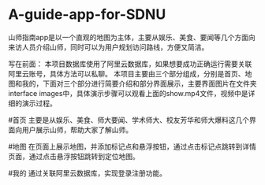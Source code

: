 # A-guide-app-for-SDNU
山师指南app是以一个直观的地图为主体，主要从娱乐、美食、要闻等几个方面向来访人员介绍山师，同时可以为用户规划访问路线，方便又简洁。

写在前面：
本项目数据库使用了阿里云数据库，如果想要成功正确运行需要关联阿里云账号，具体方法可以私聊。
本项目主要由三个部分组成，分别是首页、地图和我的，下面对三个部分进行简要介绍和部分界面展示，主要界面图片在文件夹interface images中，具体演示步骤可以观看上面的show.mp4文件，视频中是详细的演示过程。

#首页
主要是从娱乐、美食、师大要闻、学术师大、校友芳华和师大爆料这几个界面向用户展示山师，帮助大家了解山师。

#地图
在页面上展示地图，并添加标记点和悬浮按钮，通过点击标记点跳转到详情页面，通过点击悬浮按钮跳转到定位地图。

#我的
通过关联阿里云数据库，实现登录注册功能。
